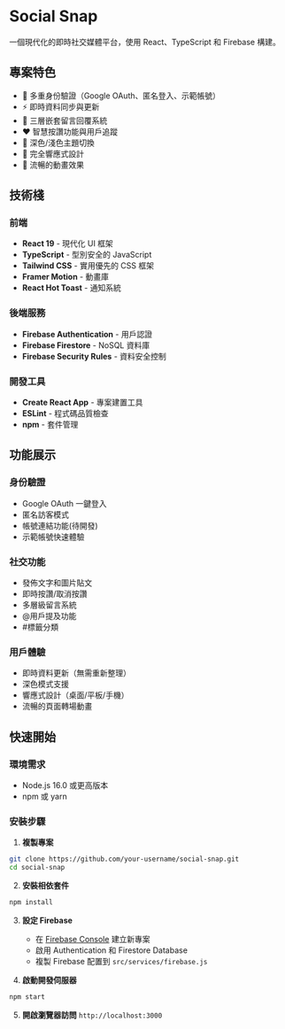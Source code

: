 # Social Snap

一個現代化的即時社交媒體平台，使用 React、TypeScript 和 Firebase 構建。

## 專案特色

- 🔐 多重身份驗證（Google OAuth、匿名登入、示範帳號）
- ⚡ 即時資料同步與更新
- 💬 三層嵌套留言回覆系統
- ❤️ 智慧按讚功能與用戶追蹤
- 🌙 深色/淺色主題切換
- 📱 完全響應式設計
- 🎨 流暢的動畫效果

## 技術棧

### 前端
- **React 19** - 現代化 UI 框架
- **TypeScript** - 型別安全的 JavaScript
- **Tailwind CSS** - 實用優先的 CSS 框架
- **Framer Motion** - 動畫庫
- **React Hot Toast** - 通知系統

### 後端服務
- **Firebase Authentication** - 用戶認證
- **Firebase Firestore** - NoSQL 資料庫
- **Firebase Security Rules** - 資料安全控制

### 開發工具
- **Create React App** - 專案建置工具
- **ESLint** - 程式碼品質檢查
- **npm** - 套件管理

## 功能展示

### 身份驗證
- Google OAuth 一鍵登入
- 匿名訪客模式
- 帳號連結功能(待開發)
- 示範帳號快速體驗

### 社交功能
- 發佈文字和圖片貼文
- 即時按讚/取消按讚
- 多層級留言系統
- @用戶提及功能
- #標籤分類

### 用戶體驗
- 即時資料更新（無需重新整理）
- 深色模式支援
- 響應式設計（桌面/平板/手機）
- 流暢的頁面轉場動畫

## 快速開始

### 環境需求
- Node.js 16.0 或更高版本
- npm 或 yarn

### 安裝步驟

1. **複製專案**
```bash
git clone https://github.com/your-username/social-snap.git
cd social-snap
```

2. **安裝相依套件**
```bash
npm install
```

3. **設定 Firebase**
   - 在 [Firebase Console](https://console.firebase.google.com/) 建立新專案
   - 啟用 Authentication 和 Firestore Database
   - 複製 Firebase 配置到 `src/services/firebase.js`

4. **啟動開發伺服器**
```bash
npm start
```

5. **開啟瀏覽器訪問** `http://localhost:3000`
